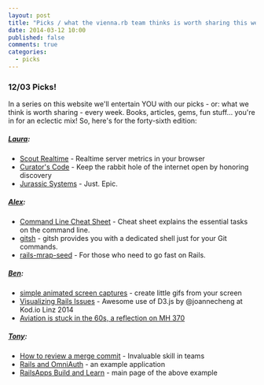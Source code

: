 ```yaml
---
layout: post
title: "Picks / what the vienna.rb team thinks is worth sharing this week"
date: 2014-03-12 10:00
published: false
comments: true
categories:
  - picks
---
```


### 12/03 Picks!

In a series on this website we'll entertain YOU with our picks - or: what we think is worth sharing - every week.
Books, articles, gems, fun stuff... you're in for an eclectic mix! So, here's for the forty-sixth edition:

##### [Laura][1]:
  - [Scout Realtime][2] - Realtime server metrics in your browser
  - [Curator's Code][3] - Keep the rabbit hole of the internet open by honoring discovery
  - [Jurassic Systems][4] - Just. Epic.

##### [Alex][5]:
  - [Command Line Cheat Sheet][6] - Cheat sheet explains the essential tasks on the command line.
  - [gitsh][7] - gitsh provides you with a dedicated shell just for your Git commands.
  - [rails-mrap-seed][8] - For those who need to go fast on Rails.

##### [Ben][9]:
  - [simple animated screen captures][10] - create little gifs from your screen
  - [Visualizing Rails Issues][11] - Awesome use of D3.js by @joannecheng at Kod.io Linz 2014
  - [Aviation is stuck in the 60s, a reflection on MH 370][12]

##### [Tony][13]:
  - [How to review a merge commit][14] - Invaluable skill in teams
  - [Rails and OmniAuth][15] - an example application
  - [RailsApps Build and Learn][16] - main page of the above example


[1]: http://www.twitter.com/alicetragedy
[2]: https://github.com/scoutapp/scout_realtime
[3]: http://curatorscode.org
[4]: http://www.jurassicsystems.com
[5]: http://www.twitter.com/alexandertacho
[6]: http://www.git-tower.com/blog/command-line-cheat-sheet/
[7]: http://robots.thoughtbot.com/announcing-gitsh
[8]: https://github.com/mrap/rails-mrap-seed
[9]: http://www.twitter.com/beanieboi
[10]: http://www.cockos.com/licecap/
[11]: https://gist.github.com/joannecheng/9292355
[12]: http://english.martinvarsavsky.net/general/aviation-is-stuck-in-the-60s-a-reflection-on-mh-370.html
[13]: http://www.twitter.com/tony_xpro
[14]: http://haacked.com/archive/2014/02/21/reviewing-merge-commits/
[15]: https://github.com/RailsApps/rails-omniauth
[16]: http://railsapps.github.io/
